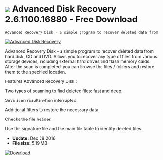 # ![](https://cdn.softexe.net/static/icon/c/advanced-disk-recovery-300.png) Advanced Disk Recovery 2.6.1100.16880 - Free Download

```sh
Advanced Recovery Disk - a simple program to recover deleted data from hard disk, CD and DVD. Allows you to recover any type of files from various storage devices
```
[![Advanced Disk Recovery](https://gallery.dpcdn.pl/imgc/Tools/8454/g_-_420x350_1.5_-_x20131218172242_0.png)](https://softexe.net/win/disks-files/data-recovery/advanced-disk-recovery:cRR.html)

Advanced Recovery Disk - a simple program to recover deleted data from hard disk, CD and DVD. Allows you to recover any type of files from various storage devices, including external hard drives and flash memory cards. After the scan is completed, you can browse the files / folders and restore them to the specified location.

Features Advanced Recovery Disk :


Two types of scanning to find deleted files: fast and deep.

Save scan results when interrupted.

Additional filters to restore the necessary data.

Checks the file header.

Use the signature file and the main file table to identify deleted files.


- **Update:** Dec 28 2016
- **File size:** 5.19 MB

[![Download](https://cdn.softexe.net/static/img/download.png)](https://softexe.net/win/disks-files/data-recovery/advanced-disk-recovery:cRR.html)

